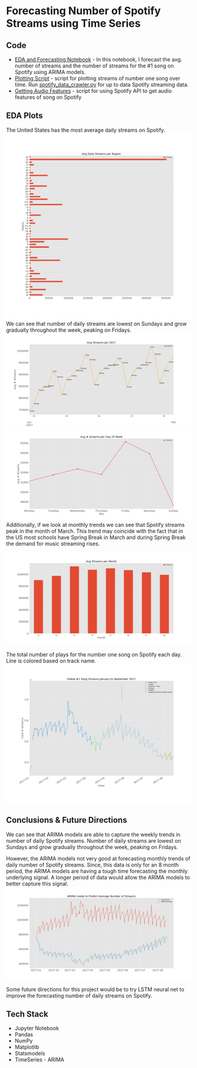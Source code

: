 # Forecasting Number of Spotify Streams using Time Series

## Code
* [EDA and Forecasting Notebook](https://github.com/maxgrossenbacher/kaggle_spotify/blob/master/src/Spotify_Time_Series.ipynb) - In this notebook, I forecast the avg. number of streams and the number of streams for the #1 song on Spotify using ARIMA models.
* [Plotting Script](https://github.com/maxgrossenbacher/Forecasting_daily_spotify_streams/blob/master/src/spotify_plot_top_song.py) - script for plotting streams of number one song over time. Run [spotify_data_crawler.py](https://github.com/maxgrossenbacher/Forecasting_daily_spotify_streams/blob/master/src/spotify_data_crawler.py) for up to data Spotify streaming data.
* [Getting Audio Features](https://github.com/maxgrossenbacher/kaggle_spotify/blob/master/src/spotify_data_collection.py) - script for using Spotify API to get audio features of song on Spotify  

## EDA Plots
The United States has the most average daily streams on Spotify.
![alt_text](images/Avg_Daily_Streams_per_Region.png)
We can see that number of daily streams are lowest on Sundays and grow gradually throughout the week, peaking on Fridays.
![alt_text](images/Avg_Streaming_Jan_2017.png)
![alt_text](images/Avg_Streaming_Day_of_Week.png)
Additionally, if we look at monthly trends we can see that Spotify streams peak in the month of March. This trend may coincide with the fact that in the US most schools have Spring Break in March and during Spring Break the demand for music streaming rises.  

![alt_text](images/avg_streams_per_month.png)

The total number of plays for the number one song on Spotify each day. Line is colored based on track name.  
![alt_text](images/Global_%231_Song_Streams_January_to_September_2017.png)

## Conclusions & Future Directions
We can see that ARIMA models are able to capture the weekly trends in number of daily Spotify streams. Number of daily streams are lowest on Sundays and grow gradually throughout the week, peaking on Fridays.

However, the ARIMA models not very good at forecasting monthly trends of daily number of Spotify streams. Since, this data is only for an 8 month period, the ARIMA models are having a tough time forecasting the monthly underlying signal. A longer period of data would allow the ARIMA models to better capture this signal.  
![alt_text](images/ARIMA_model_to_Predict_Average_Number_of_Streams.png)

Some future directions for this project would be to try LSTM neural net to improve the forecasting number of daily streams on Spotify.

## Tech Stack
* Jupyter Notebook
* Pandas
* NumPy
* Matplotlib
* Statsmodels
* TimeSeries - ARIMA

